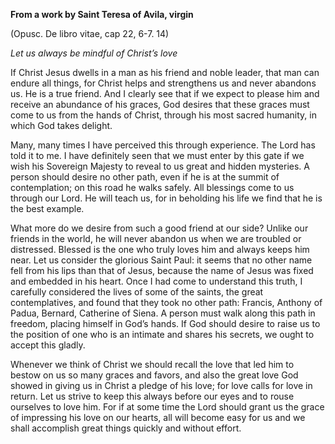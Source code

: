 

**From a work by Saint Teresa of Avila, virgin**

(Opusc. De libro vitae, cap 22, 6-7. 14)

_Let us always be mindful of Christ’s love_

If Christ Jesus dwells in a man as his friend and noble leader, that man can endure all things, for Christ helps and strengthens us and never abandons us. He is a true friend. And I clearly see that if we expect to please him and receive an abundance of his graces, God desires that these graces must come to us from the hands of Christ, through his most sacred humanity, in which God takes delight.

Many, many times I have perceived this through experience. The Lord has told it to me. I have definitely seen that we must enter by this gate if we wish his Sovereign Majesty to reveal to us great and hidden mysteries. A person should desire no other path, even if he is at the summit of contemplation; on this road he walks safely. All blessings come to us through our Lord. He will teach us, for in beholding his life we find that he is the best example.

What more do we desire from such a good friend at our side? Unlike our friends in the world, he will never abandon us when we are troubled or distressed. Blessed is the one who truly loves him and always keeps him near. Let us consider the glorious Saint Paul: it seems that no other name fell from his lips than that of Jesus, because the name of Jesus was fixed and embedded in his heart. Once I had come to understand this truth, I carefully considered the lives of some of the saints, the great contemplatives, and found that they took no other path: Francis, Anthony of Padua, Bernard, Catherine of Siena. A person must walk along this path in freedom, placing himself in God’s hands. If God should desire to raise us to the position of one who is an intimate and shares his secrets, we ought to accept this gladly.

Whenever we think of Christ we should recall the love that led him to bestow on us so many graces and favors, and also the great love God showed in giving us in Christ a pledge of his love; for love calls for love in return. Let us strive to keep this always before our eyes and to rouse ourselves to love him. For if at some time the Lord should grant us the grace of impressing his love on our hearts, all will become easy for us and we shall accomplish great things quickly and without effort.

